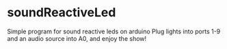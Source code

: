 # soundReactiveLed
Simple program for sound reactive leds on arduino 
Plug lights into ports 1-9 and an audio source into A0, and enjoy the show!
